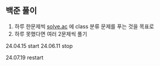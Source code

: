 ## 백준 풀이
1. 하루 한문제씩 [solve.ac](https://solved.ac) 에 class 분류 문제를 푸는 것을 목표로
2. 하루 못했다면 여러 2문제씩 풀기

24.04.15 start 
24.06.11 stop

24.07.19 restart
